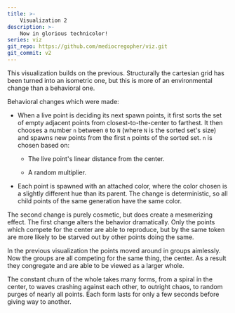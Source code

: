 ```yaml
---
title: >-
    Visualization 2
description: >-
    Now in glorious technicolor!
series: viz
git_repo: https://github.com/mediocregopher/viz.git
git_commit: v2
---
```



<script src="/assets/viz/2/goog/base.js"></script>
<script src="/assets/viz/2/cljs_deps.js"></script>
<script>goog.require("viz.core");</script>
<p align="center"><canvas id="viz"></canvas></p>

This visualization builds on the previous. Structurally the cartesian grid has
been turned into an isometric one, but this is more of an environmental change
than a behavioral one.

Behavioral changes which were made:

* When a live point is deciding its next spawn points, it first sorts the set of
  empty adjacent points from closest-to-the-center to farthest. It then chooses
  a number `n` between `0` to `N` (where `N` is the sorted set's size) and
  spawns new points from the first `n` points of the sorted set. `n` is chosen
  based on:

  * The live point's linear distance from the center.

  * A random multiplier.

* Each point is spawned with an attached color, where the color chosen is a
  slightly different hue than its parent. The change is deterministic, so all
  child points of the same generation have the same color.

The second change is purely cosmetic, but does create a mesmerizing effect. The
first change alters the behavior dramatically. Only the points which compete for
the center are able to reproduce, but by the same token are more likely to be
starved out by other points doing the same.

In the previous visualization the points moved around in groups aimlessly. Now
the groups are all competing for the same thing, the center. As a result they
congregate and are able to be viewed as a larger whole.

The constant churn of the whole takes many forms, from a spiral in the center,
to waves crashing against each other, to outright chaos, to random purges of
nearly all points. Each form lasts for only a few seconds before giving way to
another.
